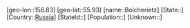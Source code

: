 ﻿---
location: [55.93,156.83]
type: City
tags:
- geo/City


SpocWebEntityId: 29257
isDeleted: false
confidential: public

---
[geo-lon::156.83]
[geo-lat::55.93]
[name::Bolcherietz]
[State::]
[Country::[Russia](geo/Continent/Europe/Russia.md)]
[StateId::]
[Population::]
[Unknown::]

